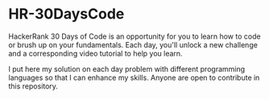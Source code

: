 # HR-30DaysCode

HackerRank 30 Days of Code is an opportunity for you to learn how to code or brush up on your fundamentals. Each day, you'll unlock a new challenge and a corresponding video tutorial to help you learn.

I put here my solution on each day problem with different programming languages so that I can enhance my skills. Anyone are open to contribute in this repository.
